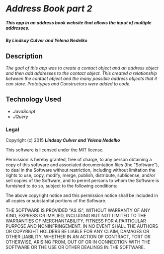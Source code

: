 # _Address Book part 2_

##### This app in an address book website that allows the input of multiple addresses.

#### By _**Lindsay Culver and Yelena Nedelko**_

## Description

_The goal of this app was to create a contact object and an address object and then add addresses to the contact object. This created a relationship between the contact object and the many possible address objects that it can store. Prototypes and Constructors were added to code._


## Technology Used
* _JavaScript_
* _JQuery_


### Legal

Copyright (c) 2015 **_Lindsay Culver and Yelena Nedelko_**

This software is licensed under the MIT license.

Permission is hereby granted, free of charge, to any person obtaining a copy
of this software and associated documentation files (the "Software"), to deal
in the Software without restriction, including without limitation the rights
to use, copy, modify, merge, publish, distribute, sublicense, and/or sell
copies of the Software, and to permit persons to whom the Software is
furnished to do so, subject to the following conditions:

The above copyright notice and this permission notice shall be included in
all copies or substantial portions of the Software.

THE SOFTWARE IS PROVIDED "AS IS", WITHOUT WARRANTY OF ANY KIND, EXPRESS OR
IMPLIED, INCLUDING BUT NOT LIMITED TO THE WARRANTIES OF MERCHANTABILITY,
FITNESS FOR A PARTICULAR PURPOSE AND NONINFRINGEMENT. IN NO EVENT SHALL THE
AUTHORS OR COPYRIGHT HOLDERS BE LIABLE FOR ANY CLAIM, DAMAGES OR OTHER
LIABILITY, WHETHER IN AN ACTION OF CONTRACT, TORT OR OTHERWISE, ARISING FROM,
OUT OF OR IN CONNECTION WITH THE SOFTWARE OR THE USE OR OTHER DEALINGS IN
THE SOFTWARE.
